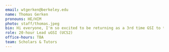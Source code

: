 ```yaml
---
email: wtgerken@berkeley.edu
name: Thomas Gerken
pronouns: HE/HIM
photo: staff/thomas.jpeg
bio: Hi everyone, I'm so excited to be returning as a 3rd time GSI to the best staff on campus! I'm a double major in Data Science and Economics, and I'm looking forward to getting to know you all this semester.
role: 20-hour Lead uGSI (UCS2)
office-hours: TBA
team: Scholars & Tutors
---
```

